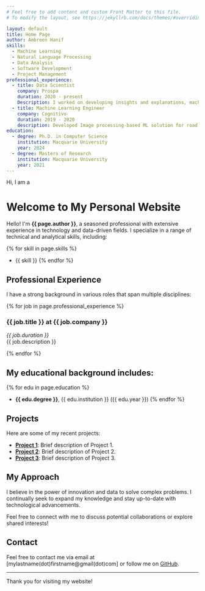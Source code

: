 ```yaml
---
# Feel free to add content and custom Front Matter to this file.
# To modify the layout, see https://jekyllrb.com/docs/themes/#overriding-theme-defaults

layout: default
title: Home Page
author: Ambreen Hanif
skills:
  - Machine Learning
  - Natural Language Processing
  - Data Analysis
  - Software Development
  - Project Management
professional_experience:
  - title: Data Scientist
    company: Prospa
    duration: 2020 - present
    Description: I worked on developing insights and explanations, machine learning models, and data pipelines to drive business insights and operational efficiency. I have developed dashboards to monitor the data and model drift patterns. 
  - title: Machine Learning Engineer
    company: Cognitivo 
    duration: 2019 - 2020
    description: Developed Image processing-based ML solution for road sign tracking and improving the model performance. 
education:
  - degree: Ph.D. in Computer Science
    institution: Macquarie University
    year: 2024
  - degree: Masters of Research
    institution: Macquarie University
    year: 2021
---
```


<!-- Rotating Text Container -->
<div class="rotating-text">
  <span id="dynamic-text">Hi, I am a </span>
  <span id="rotating-words"></span>
</div>

# Welcome to My Personal Website

Hello! I'm **{{ page.author }}**, a seasoned professional with extensive experience in technology and data-driven fields. I specialize in a range of technical and analytical skills, including:

{% for skill in page.skills %}
- {{ skill }}
{% endfor %}

## Professional Experience

I have a strong background in various roles that span multiple disciplines:

{% for job in page.professional_experience %}
### {{ job.title }} at {{ job.company }}
*{{ job.duration }}*  
{{ job.description }}

{% endfor %}

## My educational background includes:

{% for edu in page.education %}
- **{{ edu.degree }}**, {{ edu.institution }} ({{ edu.year }})
{% endfor %}

## Projects

Here are some of my recent projects:

- **[Project 1](#)**: Brief description of Project 1.
- **[Project 2](#)**: Brief description of Project 2.
- **[Project 3](#)**: Brief description of Project 3.

## My Approach

I believe in the power of innovation and data to solve complex problems. I continually seek to expand my knowledge and stay up-to-date with technological advancements.

Feel free to connect with me to discuss potential collaborations or explore shared interests!

## Contact

Feel free to contact me via email at [mylastname(dot)firstname@gmail(dot)com] or follow me on [GitHub](https://github.com/umberh).

---

Thank you for visiting my website!




<!-- 
<div class="container">
        <div class="row no-gutters slider-text js-fullheight justify-content-center align-items-center" style="height: 911px;">
          	<div class="col-lg-8 col-md-6 ftco-animate d-flex align-items-center fadeInUp ftco-animated">
          		<div class="text text-center">
          			<span class="subheading">Hey! I am</span>
		  				<h1>Ambreen Hanif</h1>
			  				<h2>I'm a 
								  <span class="txt-rotate" data-period="500" data-rotate="[ "Computer Engineer.","Data Scientist.", "AI Researcher.", "Eager Learner." ]">
							</h2>
				</div>
        	</div>
    	</div>
</div>
<div id="rotateText">Loading...</div>
<script>
document.addEventListener('DOMContentLoaded', function() {
  var phrases = [ "Computer Engineer.","Data Scientist.", "AI Researcher.", "Eager Learner." ];
  var index = 0;
  var rotateText = document.getElementById('rotateText');

  function rotate() {
    rotateText.innerHTML = phrases[index];
    index = (index + 1) % phrases.length; // Loop back to the first phrase
    setTimeout(rotate, 2000); // Change every 2 seconds
  }

  rotate(); // Start rotating text
});
</script> -->
